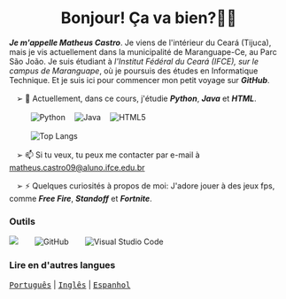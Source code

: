<h1 align="center"> Bonjour! Ça va bien?👋🏼</h1>

_**Je m'appelle Matheus Castro**_. Je viens de l'intérieur du Ceará (Tijuca), mais je vis actuellement dans la municipalité de Maranguape-Ce, au Parc São João. Je suis étudiant à _l'Institut Fédéral du Ceará (IFCE), sur le campus de Maranguape_, où je poursuis des études en Informatique Technique. Et je suis ici pour commencer mon petit voyage sur _**GitHub**_.

ㅤ➢ 🌱 Actuellement, dans ce cours, j'étudie _**Python**_, _**Java**_ et _**HTML**_.

ㅤㅤㅤ![Python](https://img.shields.io/badge/python-3670A0?style=for-the-badge&logo=python&logoColor=ffdd54)
ㅤ![Java](https://img.shields.io/badge/java-%23ED8B00.svg?style=for-the-badge&logo=openjdk&logoColor=white)
 ㅤ![HTML5](https://img.shields.io/badge/html-%23E34F26.svg?style=for-the-badge&logo=html5&logoColor=white)

ㅤㅤㅤ![Top Langs](https://github-readme-stats.vercel.app/api/top-langs/?username=teuzzcastro&hide_progress=true)

ㅤ➢ 📫 Si tu veux, tu peux me contacter par e-mail à matheus.castro09@aluno.ifce.edu.br

ㅤ➢ ⚡ Quelques curiosités à propos de moi: J'adore jouer à des jeux fps, comme _**Free Fire**_, _**Standoff**_ et _**Fortnite**_.

### Outils
![](https://img.shields.io/badge/Samsung-Galaxy_A55-999999?style=for-the-badge&logo=f-droid&logoColor=white)
ㅤㅤ![GitHub](https://img.shields.io/badge/github-%23181717.svg?style=for-the-badge&logo=github&logoColor=white)
ㅤㅤ![Visual Studio Code](https://img.shields.io/badge/Visual%20Studio%20Code-0078d7.svg?style=for-the-badge&logo=visual-studio-code&logoColor=white)

### Lire en d'autres langues
<kbd>[Português](README.md)</kbd> | <kbd>[Inglês](README.us.md)</kbd> | <kbd>[Espanhol](README.es.md)</kbd>
